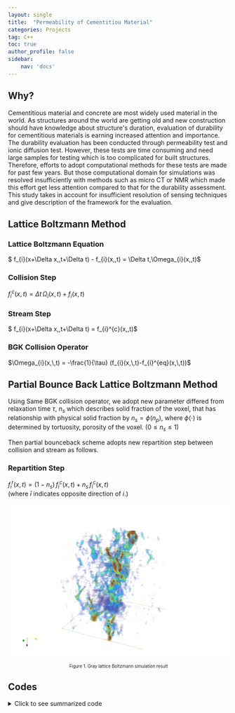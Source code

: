 ```yaml
---
layout: single
title:  "Permeability of Cementitiou Material"
categories: Projects
tag: C++
toc: true
author_profile: false
sidebar:
    nav: 'docs'
---
```


## Why?

<span style = "font-size:100%"> Cementitious material and concrete are most widely used material in the world. As structures around the world are getting old and new construction should have knowledge about structure's duration, evaluation of durability for cementitious materials is earning increased attention and importance. The durability evaluation has been conducted through permeability test and ionic diffusion test. However, these tests are time consuming and need large samples for testing which is too complicated for built structures. Therefore, efforts to adopt computational methods for these tests are made for past few years. But those computational domain for simulations was resolved insufficiently with methods such as micro CT or NMR which made this effort get less attention compared to that for the durability assessment.  
This study takes in account for insufficient resolution of sensing techniques and give description of the framework for the evaluation.  </span>

## Lattice Boltzmann Method

### Lattice Boltzmann Equation
$ f_{i}(x+\Delta x,\,t+\Delta t) - f_{i}(x,\,t) = \Delta t\,\Omega_{i}(x,\,t)$

### Collision Step

$f_{i}^{c}(x,\,t) = \Delta t\,\Omega_{i}(x,\,t) + f_{i}(x,\,t)$

### Stream Step
$ f_{i}(x+\Delta x,\,t+\Delta t) = f_{i}^{c}(x,\,t)$

### BGK Collision Operator

$\Omega_{i}(x,\,t) = -\frac{1}{\tau} (f_{i}(x,\,t)-f_{i}^{eq}(x,\,t))$

## Partial Bounce Back Lattice Boltzmann Method

Using Same BGK collision operator, we adopt new parameter differed from relaxation time $\tau$, $n_{s}$ which describes solid fraction of the voxel, that has relationship with physical solid fraction by $n_{s} = \phi (n_{p})$, where $\phi(\cdot)$ is determined by tortuosity, porosity of the voxel. ($0\leq n_{s}\leq 1$)

Then partial bounceback scheme adopts new repartition step between collision and stream as follows.

### Repartition Step

$f_{i}^{r}(x,\,t) =  (1-n_{s})\,f_{i}^{c}(x,\,t)+n_{s}\,f_{\bar{i}}^{c}(x,\,t)$  
(where $\bar{i}$ indicates opposite direction of $i$.)

![Simulation Image](/assets/images/ns7_sorted_turbo.png)  
<center style="font-size:70%"> Figure 1. Gray lattice Boltzmann simulation result </center>

## Codes

<details>
<summary> Click to see summarized code</summary>
<div markdown="1">


### Class for initializing cell population.

```c++
class pressureGradient
{
    public:
    pressureGradient(T deltaP_, plint nx_) : deltaP(deltaP_), nx(nx_){}
    void operator()(plint iX, plint iY, plint iZ, T &density, Array<T,3> &velocity) const
    {
        velocity.resetToZero();
        density = 1 - deltaP * DESCRIPTOR<T>::invCs2 / (T)(nx-1) * (T)iX;
    }

    private:
    T deltaP;
    plint nx;
};
```

### Function for reading geometry file.
```c++
void readGeometry(string fNameIn, string fNameOut, MultiScalarField3D<int> &geometry, bool vtk_out, string GeometryName)
{
    const plint nx = geometry.getNx();
    const plint ny = geometry.getNy();
    const plint nz = geometry.getNz();
    string fNameInTemp = fNameIn + GeometryName + ".dat";

    Box3D sliceBox(0,0,0,ny-1,0,nz-1);

    pcout<<"The geometry name is "<<fNameInTemp<<endl;

    unique_ptr<MultiScalarField3D<int>> slice = generateMultiScalarField<int>(geometry, sliceBox);
    plb_ifstream geometryFile(fNameInTemp.c_str());

    for (plint iX = 0; iX < nx - 1; ++iX){
        if (!geometryFile.is_open()){
            pcout<<"Error : could not open the geometry file "<<fNameInTemp<<endl;
            exit(EXIT_FAILURE);
        }

        geometryFile >> *slice;
        copy(*slice, slice->getBoundingBox(), geometry, Box3D(iX,iX, 0, ny - 1, 0, nz - 1));
    }

    if (vtk_out == true){
        VtkImageOutput3D<T> vtkOut(createFileName("Geometry",0,6));
        vtkOut.writeData<float>(*copyConvert<int, T>(geometry, geometry.getBoundingBox()), "tag", 1.0);
    }
}
```

### Function for simulation setup.

```c++
void simSetup(MultiBlockLattice3D<T,DESCRIPTOR> &lattice, OnLatticeBoundaryCondition3D<T,DESCRIPTOR> *boundaryCondition, 
                MultiScalarField3D<int> &geometry, MultiScalarField3D<T> &ns, T deltaP)

{
    pcout<<"Setting up the simulation"<<endl;
    const plint nx = lattice.getNx();
    const plint ny = lattice.getNy();
    const plint nz = lattice.getNz();

    pcout << "Definition of inlet/outlet. "<<endl;

    Box3D inlet(0,0,1,ny-1, 1, nz-2);
    boundaryCondition -> addPressureBoundary0N(inlet, lattice);
    setBoundaryDensity(lattice, inlet,(T) 1.);

    Box3D outlet(nx-1,nx-1,1,ny-1, 1, nz-2);
    boundaryCondition -> addPressureBoundary0P(outlet, lattice);
    setBoundaryDensity(lattice, outlet,(T) 1. - deltaP*DESCRIPTOR<T>::invCs2);

    std::vector<MultiBlock3D *> latticeArg;
    latticeArg.push_back(&lattice);
    latticeArg.push_back(&ns);
    applyProcessingFunctional(new ApplyFieldToExternal<T, DESCRIPTOR>, lattice.getBoundingBox(), latticeArg);

    defineDynamics(lattice, geometry, new NoDynamics<T,DESCRIPTOR>(), 2);
    defineDynamics(lattice, geometry, new PartialBBdynamics<T,DESCRIPTOR>((T) 1), 3);
    defineDynamics(lattice, geometry, new BounceBack<T,DESCRIPTOR>(),1);


    initializeAtEquilibrium(lattice, lattice.getBoundingBox(), pressureGradient(deltaP,nx));

    lattice.initialize();

    delete boundaryCondition;

    pcout<<"End of setting up the simulation"<<endl;
}
```
### Main function

```c++
int main(int argc, char **argv)
{
    plbInit(&argc, &argv);

    string fNameIn;
    string fNameOut;

    plint nx;
    plint ny;
    plint nz;
    T deltaP;
    bool nx_p, ny_p, nz_p, vtk_out;

    string GeometryName;
    string nsName, etaName;
    plint maxT; 
    T conv;
    T omegaPlus = (T) 1 / atof(argv[2]);
    T magic;
    T physNu, physL, physRho, physU;
    bool apply = false;

    string xmlFname;

    try
    {
        global::argv(1).read(xmlFname);
    }
    catch (PlbIOException &exception)
    {
        pcout << "You must specify an input file." << endl;
        pcout << "Usage: " << (std::string) global::argv(0) << " input.xml" << endl;
        return -1;
    }

    pcout<< "Reading inputs from xml file"<<endl;
    try {
        XMLreader document(xmlFname);
        document["geometry"]["file_geom"].read(GeometryName);

        document["geometry"]["file_ns"].read(nsName);
        document["geometry"]["file_eta"].read(etaName);

        document["geometry"]["size"]["x"].read(nx);
        document["geometry"]["size"]["y"].read(ny);
        document["geometry"]["size"]["z"].read(nz);
	    document["geometry"]["per"]["x"].read(nx_p);
        document["geometry"]["per"]["y"].read(ny_p);
        document["geometry"]["per"]["z"].read(nz_p);

        document["folder"]["out_f"].read(fNameOut);
        document["folder"]["in_f"].read(fNameIn);

        document["simulation"]["press"].read(deltaP);
        document["simulation"]["iter"].read(maxT);
	    document["simulation"]["conv"].read(conv);
	    document["simulation"]["vtk_out"].read(vtk_out);
        // document["simulation"]["omega_plus"].read(omegaPlus);
        document["simulation"]["magic"].read(magic);

        document["characteristics"]["nu"].read(physNu);
        document["characteristics"]["resol"].read(physL);
        document["characteristics"]["rho"].read(physRho);
    }
    catch (PlbIOException& exception) {
      pcout << exception.what() << std::endl;
      pcout << exception.what() << std::endl;
      return -1;
    }

    string inputF = fNameIn;
    global::directories().setOutputDir(fNameOut+"/");
    global::directories().setInputDir(inputF+"/");

    T nu = ((T)1/omegaPlus-(T)0.5)/DESCRIPTOR<T>::invCs2;
    physU = physL*physL*nu/physNu;
    T omegaMinus = magic/omegaMinus;

    T Perm;
    T Vel;

    pcout << "Simulation Setup starts " <<endl;
    pcout << "Max number of Iteration is "<<maxT<<endl;
    pcout << "The convergence threshold is "<<conv<<endl;

    util::ValueTracer<T> converge(physU, physL, conv);

    plint physT = converge.getDeltaT();
    pcout << "The physical time step is "<<physT<<endl;

    MultiBlockLattice3D<T,DESCRIPTOR> lattice(nx, ny, nz, new BGKdynamics<T,DESCRIPTOR>(omegaPlus));

    lattice.periodicity().toggle(0,nx_p);
    lattice.periodicity().toggle(1,ny_p);
    lattice.periodicity().toggle(2,nz_p);

    MultiScalarField3D<int> geometry(nx, ny, nz);
    MultiScalarField3D<T> ns(nx, ny, nz);
    MultiScalarField3D<T> eta(nx, ny, nz);
    readGeometry(fNameIn, fNameOut, geometry,vtk_out,GeometryName);
    readDoubleData(fNameIn,fNameOut, ns , vtk_out, nsName);

    simSetup(lattice, createLocalBoundaryCondition3D<T,DESCRIPTOR>(), geometry, ns, deltaP);

    T new_avg_f, relE_f1;
    T old_avg_f = 1;
    lattice.toggleInternalStatistics(true);

    pcout << "Simulation begins "<<endl;
    for (plint iT = 0; iT < maxT; ++iT){

        lattice.collideAndStream();
        new_avg_f = getStoredAverageEnergy(lattice);
        relE_f1 = fabs(old_avg_f-new_avg_f)/old_avg_f;
        old_avg_f = new_avg_f;

        if (iT%1000 == 0 && iT > 0){
            pcout <<"Iteration "<<iT<<endl;
            pcout <<"Average velocity = "<<computeAverage(*computeVelocityComponent(lattice, lattice.getBoundingBox(), 0))<<endl;
            pcout <<"Max velocity = "<<computeMax(*computeVelocityComponent(lattice, lattice.getBoundingBox(), 0))<<endl;
            pcout <<"The permeability is : "<<endl;
            computePermeability(lattice, nu, deltaP, Perm, Vel);
            pcout << "Error = "<<relE_f1<<endl;
            pcout << "*********************************"<<endl;
            writeGifs(lattice, iT);
            if(iT%2000 == 0)
            {
                writeVTK(lattice,iT);
            }
        }

        if(relE_f1<conv)
        {
            pcout <<"Iteration "<<iT<<endl;
            pcout <<"Average velocity = "<<computeAverage(*computeVelocityComponent(lattice, lattice.getBoundingBox(), 0))<<endl;
            pcout <<"The permeability is : "<<endl;
            computePermeability(lattice, nu, deltaP, Perm, Vel);
            pcout << "Error = "<<relE_f1<<endl;
            pcout << "*********************************"<<endl;
            pcout << "End of Simulation "<<endl;
            pcout << "*********************************"<<endl;
            pcout << "Writing Simulation Result Files "<<endl;
            writeGifs(lattice, iT);
            writeVTK(lattice, iT);
            pcout << "End of Program "<<endl;
            break;
        }

        if(isnan(relE_f1))
        {
            pcout << "Error = "<<relE_f1<<endl;
            pcout << "Simulation Diverged at Iteration "<<iT<<endl;
            pcout << "*********************************"<<endl;
            pcout << "End of Simulation "<<endl;
            pcout << "*********************************"<<endl;
            pcout << "Writing Simulation Result Files "<<endl;
            writeGifs(lattice, iT);
            pcout << "End of Program "<<endl;
            break;
        }

    }        
}
```
</div>
</details>